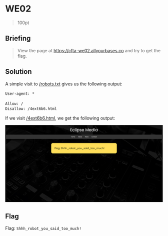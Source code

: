 # WE02
> 100pt

## Briefing
> View the page at https://cfta-we02.allyourbases.co and try to get the flag.

## Solution
A simple visit to [/robots.txt](https://cfta-we02.allyourbases.co/robots.txt) gives us the following output:

```
User-agent: *

Allow: /
Disallow: /4ext6b6.html
```

If we visit [/4ext6b6.html](https://cfta-we02.allyourbases.co/4ext6b6.html), we get the following output:

![Flag: Shhh_robot_you_said_too_much!](4ext6b6.PNG)

## Flag
Flag: `Shhh_robot_you_said_too_much!`
